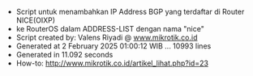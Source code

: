 - Script untuk menambahkan IP Address BGP yang terdaftar di Router NICE(OIXP)
- ke RouterOS dalam ADDRESS-LIST dengan nama "nice"
- Script created by: Valens Riyadi @ www.mikrotik.co.id
- Generated at 2 February 2025 01:00:12 WIB ... 10993 lines
- Generated in 11.092 seconds
- How-to: http://www.mikrotik.co.id/artikel_lihat.php?id=23
